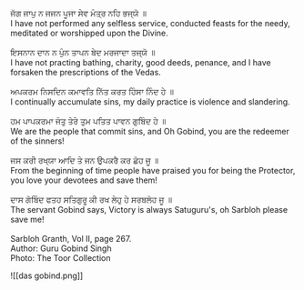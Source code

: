 ਜੱਗ ਜਾਪੁ ਨ ਜਜਨ ਪੂਜਾ ਸੇਵ ਮੰਤ੍ਰ ਨਹਿ ਭਜ੍ਯੋ ॥ ⁣  
I have not performed any selfless service, conducted feasts for the needy, meditated or worshipped upon the Divine. ⁣  
⁣  
ਇਸਨਾਨ ਦਾਨ ਨ ਪੁੰਨ ਤਾਪਨ ਬੇਦ ਮਰਜਾਦਾ ਤਜ੍ਯੋ ॥⁣  
I have not practing bathing, charity, good deeds, penance, and I have forsaken the prescriptions of the Vedas. ⁣  
⁣  
ਅਪਕਰਮ ਨਿਸਦਿਨ ਕਮਾਵਤਿ ਨਿੱਤ ਕਰਤ ਹਿੰਸਾ ਨਿੰਦ ਹੇ ॥⁣  
I continually accumulate sins, my daily practice is violence and slandering. ⁣  
⁣  
ਹਮ ਪਾਪਕਰਮਾ ਜੰਤੁ ਤੇਰੇ ਤੁਮ ਪਤਿਤ ਪਾਵਨ ਗੁਬਿੰਦ ਹੇ ॥ ⁣  
We are the people that commit sins, and Oh Gobind, you are the redeemer of the sinners! ⁣  
⁣  
ਜਸ ਕਰੀ ਰਖ੍ਯਾ ਆਦਿ ਤੇ ਜਨ ਉਪਕਰੈ ਕਰ ਛੋਹ ਜੂ ॥ ⁣  
From the beginning of time people have praised you for being the Protector, you love your devotees and save them! ⁣  
⁣  
ਦਾਸ ਗੋਬਿੰਦ ਫਤਹ ਸਤਿਗੁਰੂ ਕੀ ਰਖ ਲੇਹੁ ਹੇ ਸਰਬਲੋਹ ਜੂ ॥⁣  
The servant Gobind says, Victory is always Satuguru's, oh Sarbloh please save me! ⁣  
⁣  
Sarbloh Granth, Vol II, page 267.⁣  
Author: Guru Gobind Singh  
Photo: The Toor Collection

![[das gobind.png]]